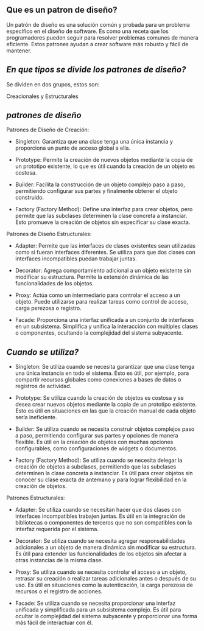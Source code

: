 ## Que es un patron de diseño?

Un patrón de diseño es una solución común y probada para un problema específico en el diseño de software. Es como una receta que los programadores pueden seguir para resolver problemas comunes de manera eficiente. Estos patrones ayudan a crear software más robusto y fácil de mantener.

## *En que tipos se divide los patrones de diseño?*

Se dividen en dos grupos, estos son:

Creacionales y Estructurales

## *patrones de diseño*
Patrones de Diseño de Creación:

- Singleton: Garantiza que una clase tenga una única instancia y proporciona un punto de acceso global a ella.

- Prototype: Permite la creación de nuevos objetos mediante la copia de un prototipo existente, lo que es útil cuando la creación de un objeto es costosa.

- Builder: Facilita la construcción de un objeto complejo paso a paso, permitiendo configurar sus partes y finalmente obtener el objeto construido.

- Factory (Factory Method): Define una interfaz para crear objetos, pero permite que las subclases determinen la clase concreta a instanciar. Esto promueve la creación de objetos sin especificar su clase exacta.

Patrones de Diseño Estructurales:

- Adapter: Permite que las interfaces de clases existentes sean utilizadas como si fueran interfaces diferentes. Se utiliza para que dos clases con interfaces incompatibles puedan trabajar juntas.

- Decorator: Agrega comportamiento adicional a un objeto existente sin modificar su estructura. Permite la extensión dinámica de las funcionalidades de los objetos.

- Proxy: Actúa como un intermediario para controlar el acceso a un objeto. Puede utilizarse para realizar tareas como control de acceso, carga perezosa o registro.

- Facade: Proporciona una interfaz unificada a un conjunto de interfaces en un subsistema. Simplifica y unifica la interacción con múltiples clases o componentes, ocultando la complejidad del sistema subyacente.

## *Cuando se utiliza?*

- Singleton: Se utiliza cuando se necesita garantizar que una clase tenga una única instancia en todo el sistema. Esto es útil, por ejemplo, para compartir recursos globales como conexiones a bases de datos o registros de actividad.

- Prototype: Se utiliza cuando la creación de objetos es costosa y se desea crear nuevos objetos mediante la copia de un prototipo existente. Esto es útil en situaciones en las que la creación manual de cada objeto sería ineficiente.

- Builder: Se utiliza cuando se necesita construir objetos complejos paso a paso, permitiendo configurar sus partes y opciones de manera flexible. Es útil en la creación de objetos con muchas opciones configurables, como configuraciones de widgets o documentos.

- Factory (Factory Method): Se utiliza cuando se necesita delegar la creación de objetos a subclases, permitiendo que las subclases determinen la clase concreta a instanciar. Es útil para crear objetos sin conocer su clase exacta de antemano y para lograr flexibilidad en la creación de objetos.

Patrones Estructurales:

- Adapter: Se utiliza cuando se necesitan hacer que dos clases con interfaces incompatibles trabajen juntas. Es útil en la integración de bibliotecas o componentes de terceros que no son compatibles con la interfaz requerida por el sistema.

- Decorator: Se utiliza cuando se necesita agregar responsabilidades adicionales a un objeto de manera dinámica sin modificar su estructura. Es útil para extender las funcionalidades de los objetos sin afectar a otras instancias de la misma clase.

- Proxy: Se utiliza cuando se necesita controlar el acceso a un objeto, retrasar su creación o realizar tareas adicionales antes o después de su uso. Es útil en situaciones como la autenticación, la carga perezosa de recursos o el registro de acciones.

- Facade: Se utiliza cuando se necesita proporcionar una interfaz unificada y simplificada para un subsistema complejo. Es útil para ocultar la complejidad del sistema subyacente y proporcionar una forma más fácil de interactuar con él.